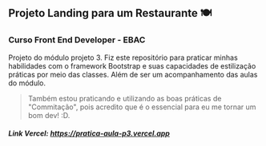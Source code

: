## Projeto Landing para um Restaurante 🍽
### Curso Front End Developer - EBAC 

Projeto do módulo projeto 3. Fiz este repositório para praticar minhas habilidades com o framework Bootstrap e suas capacidades de estilização práticas por meio das classes. Além de ser um acompanhamento das aulas do módulo.

> Também estou praticando e utilizando as boas práticas de "Commitação", pois acredito que é o essencial para eu me tornar um bom dev! :D.

##### Link Vercel: https://pratica-aula-p3.vercel.app
